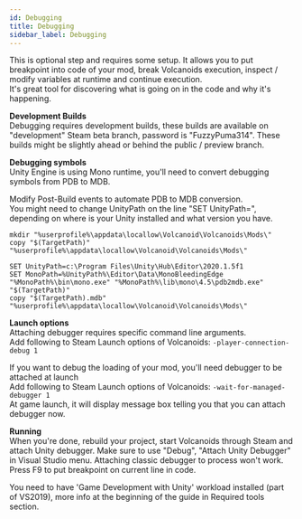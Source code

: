 ```yaml
---
id: Debugging
title: Debugging
sidebar_label: Debugging
---
```


This is optional step and requires some setup. It allows you to put breakpoint into code of your mod, break Volcanoids execution, inspect / modify variables at runtime and continue execution. <br/>
It's great tool for discovering what is going on in the code and why it's happening.

**Development Builds**<br/>
Debugging requires development builds, these builds are available on "development" Steam beta branch, password is "FuzzyPuma314". These builds might be slightly ahead or behind the public / preview branch.

**Debugging symbols**<br/>
Unity Engine is using Mono runtime, you'll need to convert debugging symbols from PDB to MDB.

Modify Post-Build events to automate PDB to MDB conversion.<br/>
You might need to change UnityPath on the line "SET UnityPath=", depending on where is your Unity installed and what version you have.

```text
mkdir "%userprofile%\appdata\locallow\Volcanoid\Volcanoids\Mods\"
copy "$(TargetPath)" "%userprofile%\appdata\locallow\Volcanoid\Volcanoids\Mods\"

SET UnityPath=c:\Program Files\Unity\Hub\Editor\2020.1.5f1
SET MonoPath=%UnityPath%\Editor\Data\MonoBleedingEdge
"%MonoPath%\bin\mono.exe" "%MonoPath%\lib\mono\4.5\pdb2mdb.exe" "$(TargetPath)"
copy "$(TargetPath).mdb" "%userprofile%\appdata\locallow\Volcanoid\Volcanoids\Mods\"
```

**Launch options**<br/>
Attaching debugger requires specific command line arguments.<br/>
Add following to Steam Launch options of Volcanoids: `-player-connection-debug 1`

If you want to debug the loading of your mod, you'll need debugger to be attached at launch<br/>
Add following to Steam Launch options of Volcanoids: `-wait-for-managed-debugger 1`<br/>
At game launch, it will display message box telling you that you can attach debugger now.

**Running**<br/>
When you're done, rebuild your project, start Volcanoids through Steam and attach Unity debugger. Make sure to use "Debug", "Attach Unity Debugger" in Visual Studio menu. Attaching classic debugger to process won't work. Press F9 to put breakpoint on current line in code.

You need to have 'Game Development with Unity' workload installed (part of VS2019), more info at the beginning of the guide in Required tools section.